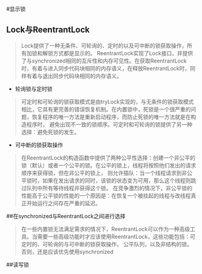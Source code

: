 #显示锁

## Lock与ReentrantLock
>Lock提供了一种无条件、可轮询的、定时的以及可中断的锁获取操作，所有加锁和解锁方式都是显示的。
>ReentrantLock实现了Lock接口，并提供了与synchronized相同的互斥性和内存可见性。在获取ReentrantLock时，有着与进入同步代码块相同的内存语义，在释放ReentrantLock时，同样有着与退出同步代码块相同的内存语义。
- 轮询锁与定时锁
>可定时和可轮询的锁获取模式是由tryLock实现的，与无条件的锁获取模式相比，它具有更完善的错误恢复机制。在内置锁中，死锁是一个很严重的问题，恢复程序的唯一方法是重新启动程序，而防止死锁的唯一方法就是在构造程序时，
避免出现不一致的锁顺序。可定时和可轮询的锁提供了另一种选择：避免死锁的发生。
- 可中断的锁获取操作
>在ReentrantLock的构造函数中提供了两种公平性选择：创建一个非公平的锁（默认）或者一个公平的锁。在公平的锁上，线程将按照他们发出的请求顺序来获得锁，但在非公平的锁上，
则允许插队：当一个线程请求到非公平锁时，如果在发出请求的同时，该锁的状态变为可用，那么这个线程则跳过队列中所有等待线程并获得这个锁。
>在竞争激烈的情况下，非公平锁的性能高于公平锁的性能的一个原因是：在恢复一个被挂起的线程与改线程真正开始运行之间存在严重的延迟。

##在synchronized与ReentrantLock之间进行选择
>在一些内置锁无法满足需求的情况下，ReentrantLock可以作为一种高级工具。当需要一些高级功能时才应该使用ReentrantLock，这些功能包括：可定时的、可轮询的与可中断的锁获取操作，
公平队列，以及非结构的锁。否则，还是应该优先使用synchronized

##读写锁
